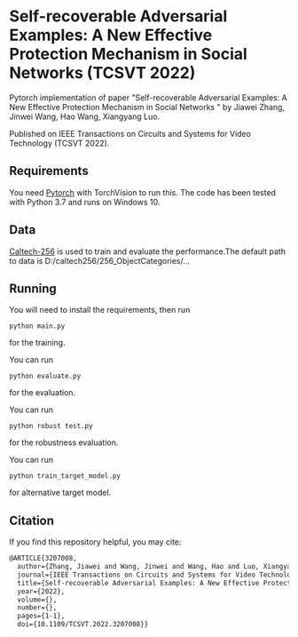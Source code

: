 # Self-recoverable Adversarial Examples: A New Effective Protection Mechanism in Social Networks (TCSVT 2022)

Pytorch implementation of paper "Self-recoverable Adversarial 
Examples: A New Effective Protection Mechanism in Social Networks
" by Jiawei Zhang, Jinwei Wang, Hao Wang, Xiangyang Luo.

Published on IEEE Transactions on Circuits and Systems for Video Technology (TCSVT 2022).

## Requirements

You need [Pytorch](https://pytorch.org/) with TorchVision to run this.
The code has been tested with Python 3.7 and runs on Windows 10.

## Data

[Caltech-256](https://authors.library.caltech.edu/7694/) 
is used to train and evaluate the performance.The default path to data is D:/caltech256/256_ObjectCategories/...

## Running

You will need to install the requirements, then run 
```
python main.py
```
for the training.

You can run
```
python evaluate.py
```
for the evaluation.

You can run
```
python robust test.py
```
for the robustness evaluation.

You can run
```
python train_target_model.py
```
for alternative target model.

## Citation
If you find this repository helpful, you may cite:

```tex
@ARTICLE{3207008,
  author={Zhang, Jiawei and Wang, Jinwei and Wang, Hao and Luo, Xiangyang},
  journal={IEEE Transactions on Circuits and Systems for Video Technology}, 
  title={Self-recoverable Adversarial Examples: A New Effective Protection Mechanism in Social Networks}, 
  year={2022},
  volume={},
  number={},
  pages={1-1},
  doi={10.1109/TCSVT.2022.3207008}}
```
